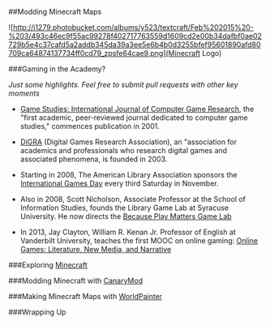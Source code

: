 ##Modding Minecraft Maps

![http://i1279.photobucket.com/albums/y523/textcraft/Feb%202015%20-%203/493c46ec9f55ac99278f402717763559d1609cd2e00b34dafbf0ae02729b5e4c37cafd5a2addb345da39a3ee5e6b4b0d3255bfef95601890afd80709ca64874137734ff0cd79_zpsfe64cae9.png](Minecraft Logo)

###Gaming in the Academy?

*Just some highlights. Feel free to submit pull requests with other key moments*

  * [Game Studies: International Journal of Computer Game Research](http://gamestudies.org/), the "first academic, peer-reviewed journal dedicated to computer game studies," commences publication in 2001.
  
  *  [DiGRA](http://www.digra.org/) (Digital Games Research Association), an "association for academics and professionals who research digital games and associated phenomena, is founded in 2003.

  * Starting in 2008, The American Library Association sponsors the [International Games Day](http://igd.ala.org/) every third Saturday in November.
  
  * Also in 2008, Scott Nicholson, Associate Professor at the School of Information Studies, founds the Library Game Lab at Syracuse University. He now
directs the [Because Play Matters Game Lab](http://becauseplaymatters.com/) 
 	
  * In 2013, Jay Clayton, William R. Kenan Jr. Professor of English at Vanderbilt University, teaches the first MOOC on online gaming: [Online Games: Literature, New Media, and Narrative](https://www.coursera.org/course/onlinegames)

###Exploring [Minecraft](https://minecraft.net/)


###Modding Minecraft with [CanaryMod](http://canarymod.net/)

###Making Minecraft Maps with [WorldPainter](http://www.worldpainter.net/)

###Wrapping Up

